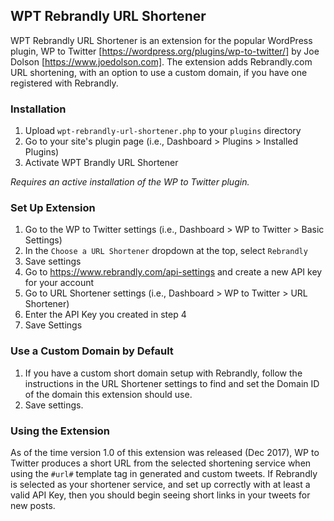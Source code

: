 ## WPT Rebrandly URL Shortener
WPT Rebrandly URL Shortener is an extension for the popular WordPress plugin, WP to Twitter [https://wordpress.org/plugins/wp-to-twitter/] by Joe Dolson [https://www.joedolson.com]. The extension adds Rebrandly.com URL shortening, with an option to use a custom domain, if you have one registered with Rebrandly.

### Installation
1. Upload `wpt-rebrandly-url-shortener.php` to your `plugins` directory
2. Go to your site's plugin page (i.e., Dashboard > Plugins > Installed Plugins)
3. Activate WPT Brandly URL Shortener

*Requires an active installation of the WP to Twitter plugin.*

### Set Up Extension
1. Go to the WP to Twitter settings (i.e., Dashboard > WP to Twitter > Basic Settings)
2. In the `Choose a URL Shortener` dropdown at the top, select `Rebrandly`
3. Save settings
4. Go to https://www.rebrandly.com/api-settings and create a new API key for your account
5. Go to URL Shortener settings (i.e., Dashboard > WP to Twitter > URL Shortener)
6. Enter the API Key you created in step 4
7. Save Settings

### Use a Custom Domain by Default
1. If you have a custom short domain setup with Rebrandly, follow the instructions in the URL Shortener settings to find and set the Domain ID of the domain this extension should use.
2. Save settings.

### Using the Extension
As of the time version 1.0 of this extension was released (Dec 2017), WP to Twitter produces a short URL from the selected shortening service when using the `#url#` template tag in generated and custom tweets. If Rebrandly is selected as your shortener service, and set up correctly with at least a valid API Key, then you should begin seeing short links in your tweets for new posts.
